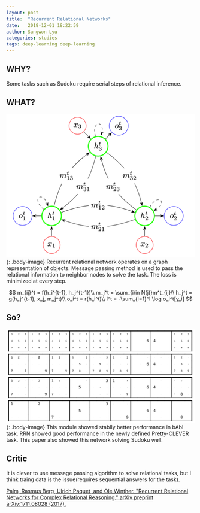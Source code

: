 ```yaml
---
layout: post
title:  "Recurrent Relational Networks"
date:   2018-12-01 18:22:59
author: Sungwon Lyu
categories: studies
tags: deep-learning deep-learning
---
```

## WHY? 
Some tasks such as Sudoku require serial steps of relational inference.

## WHAT?
![image](/assets/images/rrn1.png){: .body-image}
Recurrent relational network operates on a graph representation of objects. Message passing method is used to pass the relational information to neighbor nodes to solve the task. The loss is minimized at every step.

$$
m_{ij}^t = f(h_i^{t-1}, h_j^{t-1})\\
m_j^t = \sum_{i\in N(j)}m^t_{ij}\\
h_j^t = g(h_j^{t-1}, x_j, m_j^t)\\
o_i^t = r(h_i^t)\\
l^t = -\sum_{i=1}^I \log o_i^t[y_i]
$$

## So?
![image](/assets/images/rrn2.png){: .body-image}
This module showed stablly better performance in bAbI task. RRN showed good performance in the newly defined Pretty-CLEVER task. This paper also showed this network solving Sudoku well. 

## Critic
It is clever to use message passing algorithm to solve relational tasks, but I think traing data is the issue(requires sequential answers for the task).

[Palm, Rasmus Berg, Ulrich Paquet, and Ole Winther. "Recurrent Relational Networks for Complex Relational Reasoning." arXiv preprint arXiv:1711.08028 (2017).](https://arxiv.org/abs/1806.01822)